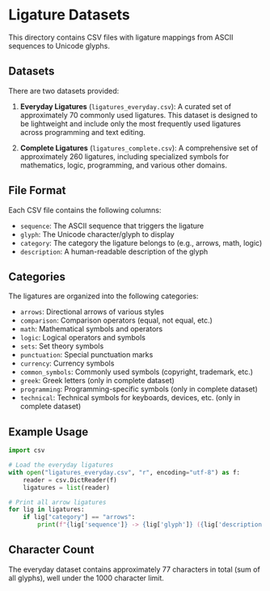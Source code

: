 # Ligature Datasets

This directory contains CSV files with ligature mappings from ASCII sequences to
Unicode glyphs.

## Datasets

There are two datasets provided:

1. **Everyday Ligatures** (`ligatures_everyday.csv`): A curated set of
   approximately 70 commonly used ligatures. This dataset is designed to be
   lightweight and include only the most frequently used ligatures across
   programming and text editing.

2. **Complete Ligatures** (`ligatures_complete.csv`): A comprehensive set of
   approximately 260 ligatures, including specialized symbols for mathematics,
   logic, programming, and various other domains.

## File Format

Each CSV file contains the following columns:

- `sequence`: The ASCII sequence that triggers the ligature
- `glyph`: The Unicode character/glyph to display
- `category`: The category the ligature belongs to (e.g., arrows, math, logic)
- `description`: A human-readable description of the glyph

## Categories

The ligatures are organized into the following categories:

- `arrows`: Directional arrows of various styles
- `comparison`: Comparison operators (equal, not equal, etc.)
- `math`: Mathematical symbols and operators
- `logic`: Logical operators and symbols
- `sets`: Set theory symbols
- `punctuation`: Special punctuation marks
- `currency`: Currency symbols
- `common_symbols`: Commonly used symbols (copyright, trademark, etc.)
- `greek`: Greek letters (only in complete dataset)
- `programming`: Programming-specific symbols (only in complete dataset)
- `technical`: Technical symbols for keyboards, devices, etc. (only in complete
  dataset)

## Example Usage

```python
import csv

# Load the everyday ligatures
with open("ligatures_everyday.csv", "r", encoding="utf-8") as f:
    reader = csv.DictReader(f)
    ligatures = list(reader)

# Print all arrow ligatures
for lig in ligatures:
    if lig["category"] == "arrows":
        print(f"{lig['sequence']} -> {lig['glyph']} ({lig['description']})")
```

## Character Count

The everyday dataset contains approximately 77 characters in total (sum of all
glyphs), well under the 1000 character limit.
